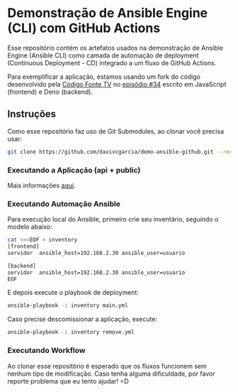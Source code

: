 # Demonstração de Ansible Engine (CLI) com GitHub Actions

Esse repositório contém os artefatos usados na demonstração de Ansible Engine (Ansible CLI) como camada de automação de deployment (Continuous Deployment - CD) integrado a um fluxo de GitHub Actions.

Para exemplificar a aplicação, estamos usando um fork do código desenvolvido pela [Código Fonte TV](https://www.youtube.com/user/codigofontetv) no [episódio #34](https://www.youtube.com/watch?v=ooLEpm4CXBY) escrito em JavaScript (frontend) e Deno (backend).

## Instruções

Como esse repositório faz uso de Git Submodules, ao clonar você precisa usar:

```bash
git clone https://github.com/davivcgarcia/demo-ansible-github.git --recursive
```

### Executando a Aplicação (api + public)

Mais informações [aqui](https://github.com/davivcgarcia/youtube-chapter-extractor/blob/master/README.md).

### Executando Automação Ansible

Para execução local do Ansible, primeiro crie seu inventário, seguindo o modelo abaixo:

```bash
cat <<<EOF > inventory
[frontend]
servidor  ansible_host=192.168.2.30 ansible_user=usuario

[backend]
servidor  ansible_host=192.168.2.30 ansible_user=usuario
EOF
```

E depois execute o playbook de deployment:

```bash
ansible-playbook -i inventory main.yml
```

Caso precise descomissionar a aplicação, execute:

```bash
ansible-playbook -i inventory remove.yml
```

### Executando Workflow

Ao clonar esse repositório é esperado que os fluxos funcionem sem nenhum tipo de modificação. Caso tenha alguma dificuldade, por favor reporte problema que eu tento ajudar! =D
